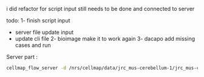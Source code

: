 
i did refactor for script input  still needs to be done and connected to server

todo:
1- finish script input
- server file update input
- update cli file
2- bioimage make it to work again
3- dacapo add missing cases and run



Server part :
```bash
cellmap_flow_server -d /nrs/cellmap/data/jrc_mus-cerebellum-1/jrc_mus-cerebellum-1.zarr/recon-1/em/fibsem-uint8/s0 -c /groups/cellmap/cellmap/zouinkhim/cellmap-flow/example/model_spec.py
```